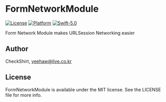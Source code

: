 # FormNetworkModule

[![License](https://img.shields.io/cocoapods/l/SwiftString.svg?style=flat)](http://cocoapods.org/pods/SwiftString)
[![Platform](https://img.shields.io/cocoapods/p/SwiftString.svg?style=flat)](http://cocoapods.org/pods/SwiftString)
[![Swift-5.0](http://img.shields.io/badge/Swift-5.0-blue.svg)]()

Form Network Module makes URLSession Networking easier

## 

## Author

CheckShirt, yeehaw@live.co.kr



## License

FormNetworkModule  is available under the MIT license. See the LICENSE file for more info.